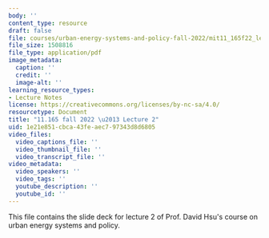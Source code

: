 ```yaml
---
body: ''
content_type: resource
draft: false
file: courses/urban-energy-systems-and-policy-fall-2022/mit11_165f22_lec2.pdf
file_size: 1508816
file_type: application/pdf
image_metadata:
  caption: ''
  credit: ''
  image-alt: ''
learning_resource_types:
- Lecture Notes
license: https://creativecommons.org/licenses/by-nc-sa/4.0/
resourcetype: Document
title: "11.165 fall 2022 \u2013 Lecture 2"
uid: 1e21e851-cbca-43fe-aec7-97343d8d6805
video_files:
  video_captions_file: ''
  video_thumbnail_file: ''
  video_transcript_file: ''
video_metadata:
  video_speakers: ''
  video_tags: ''
  youtube_description: ''
  youtube_id: ''
---
```

This file contains the slide deck for lecture 2 of Prof. David Hsu's course on urban energy systems and policy.